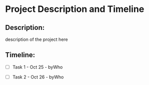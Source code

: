 # Project Description and Timeline
## Description:
description of the project here

## Timeline:
- [ ] Task 1 - Oct 25 - byWho
- [ ] Task 2 - Oct 26 - byWho

